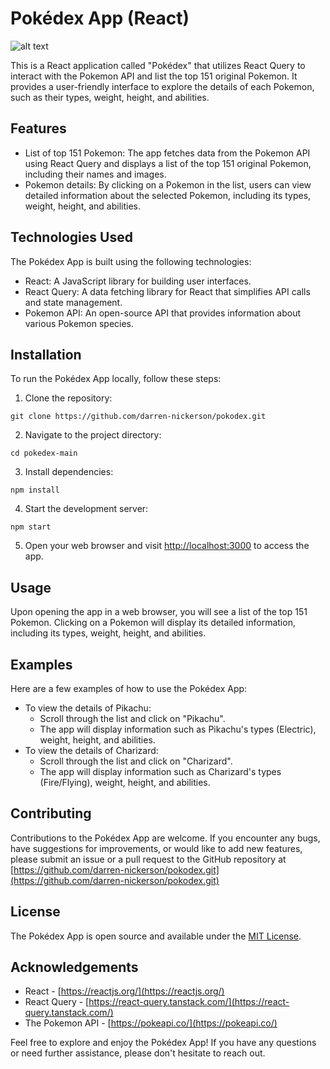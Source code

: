 # Pokédex App (React)

![alt text](https://nickerson.io/assets/maxresdefault4-f5ddecd5.jpg)

This is a React application called "Pokédex" that utilizes React Query to interact with the Pokemon API and list the top 151 original Pokemon. It provides a user-friendly interface to explore the details of each Pokemon, such as their types, weight, height, and abilities.

## Features

- List of top 151 Pokemon: The app fetches data from the Pokemon API using React Query and displays a list of the top 151 original Pokemon, including their names and images.
- Pokemon details: By clicking on a Pokemon in the list, users can view detailed information about the selected Pokemon, including its types, weight, height, and abilities.

## Technologies Used

The Pokédex App is built using the following technologies:

- React: A JavaScript library for building user interfaces.
- React Query: A data fetching library for React that simplifies API calls and state management.
- Pokemon API: An open-source API that provides information about various Pokemon species.

## Installation

To run the Pokédex App locally, follow these steps:

1. Clone the repository:
```
git clone https://github.com/darren-nickerson/pokodex.git
```
2. Navigate to the project directory:
```
cd pokedex-main
```
3. Install dependencies:
```
npm install
```
4. Start the development server:
```
npm start
```
5. Open your web browser and visit [http://localhost:3000](http://localhost:3000) to access the app.

## Usage

Upon opening the app in a web browser, you will see a list of the top 151 Pokemon. Clicking on a Pokemon will display its detailed information, including its types, weight, height, and abilities.

## Examples

Here are a few examples of how to use the Pokédex App:

- To view the details of Pikachu:
  - Scroll through the list and click on "Pikachu".
  - The app will display information such as Pikachu's types (Electric), weight, height, and abilities.
- To view the details of Charizard:
  - Scroll through the list and click on "Charizard".
  - The app will display information such as Charizard's types (Fire/Flying), weight, height, and abilities.

## Contributing

Contributions to the Pokédex App are welcome. If you encounter any bugs, have suggestions for improvements, or would like to add new features, please submit an issue or a pull request to the GitHub repository at [https://github.com/darren-nickerson/pokodex.git](https://github.com/darren-nickerson/pokodex.git)

## License

The Pokédex App is open source and available under the [MIT License](https://opensource.org/licenses/MIT).

## Acknowledgements

- React - [https://reactjs.org/](https://reactjs.org/)
- React Query - [https://react-query.tanstack.com/](https://react-query.tanstack.com/)
- The Pokemon API - [https://pokeapi.co/](https://pokeapi.co/)

Feel free to explore and enjoy the Pokédex App! If you have any questions or need further assistance, please don't hesitate to reach out.


